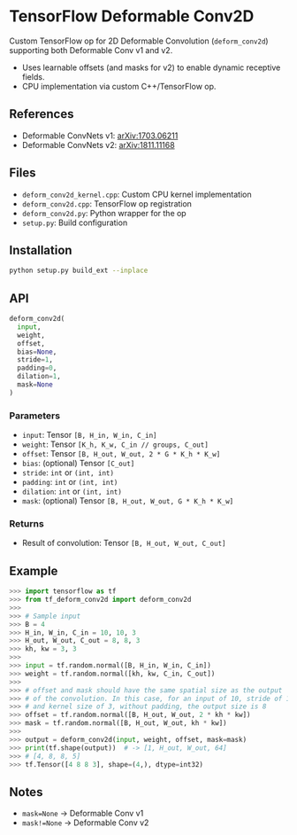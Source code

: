 # TensorFlow Deformable Conv2D

Custom TensorFlow op for 2D Deformable Convolution (`deform_conv2d`) supporting both Deformable Conv v1 and v2.

- Uses learnable offsets (and masks for v2) to enable dynamic receptive fields.
- CPU implementation via custom C++/TensorFlow op.

## References

- Deformable ConvNets v1: [arXiv:1703.06211](https://arxiv.org/abs/1703.06211)
- Deformable ConvNets v2: [arXiv:1811.11168](https://arxiv.org/abs/1811.11168)

## Files

- `deform_conv2d_kernel.cpp`: Custom CPU kernel implementation
- `deform_conv2d.cpp`: TensorFlow op registration
- `deform_conv2d.py`: Python wrapper for the op
- `setup.py`: Build configuration

## Installation

```bash
python setup.py build_ext --inplace
```

## API

```python
deform_conv2d(
  input,
  weight,
  offset,
  bias=None,
  stride=1,
  padding=0,
  dilation=1,
  mask=None
)
```

### Parameters

- `input`: Tensor `[B, H_in, W_in, C_in]`
- `weight`: Tensor `[K_h, K_w, C_in // groups, C_out]`
- `offset`: Tensor `[B, H_out, W_out, 2 * G * K_h * K_w]`
- `bias`: (optional) Tensor `[C_out]`
- `stride`: `int` or `(int, int)`
- `padding`: `int` or `(int, int)`
- `dilation`: `int` or `(int, int)`
- `mask`: (optional) Tensor `[B, H_out, W_out, G * K_h * K_w]`

### Returns

- Result of convolution: Tensor `[B, H_out, W_out, C_out]`

## Example

```python
>>> import tensorflow as tf
>>> from tf_deform_conv2d import deform_conv2d
>>>
>>> # Sample input
>>> B = 4
>>> H_in, W_in, C_in = 10, 10, 3
>>> H_out, W_out, C_out = 8, 8, 3
>>> kh, kw = 3, 3
>>>
>>> input = tf.random.normal([B, H_in, W_in, C_in])
>>> weight = tf.random.normal([kh, kw, C_in, C_out])
>>>
>>> # offset and mask should have the same spatial size as the output
>>> # of the convolution. In this case, for an input of 10, stride of 1
>>> # and kernel size of 3, without padding, the output size is 8
>>> offset = tf.random.normal([B, H_out, W_out, 2 * kh * kw])
>>> mask = tf.random.normal([B, H_out, W_out, kh * kw])
>>>
>>> output = deform_conv2d(input, weight, offset, mask=mask)
>>> print(tf.shape(output))  # -> [1, H_out, W_out, 64]
>>> # [4, 8, 8, 5]
>>> tf.Tensor([4 8 8 3], shape=(4,), dtype=int32)
```

## Notes

- `mask=None` → Deformable Conv v1
- `mask!=None` → Deformable Conv v2
